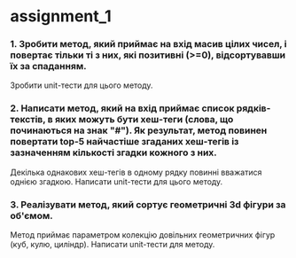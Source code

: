 # assignment_1

### 1. Зробити метод, який приймає на вхід масив цілих чисел, і повертає тільки ті з них, які позитивні (>=0), відсортувавши їх за спаданням. 
Зробити unit-тести для цього методу. 

### 2. Написати метод, який на вхід приймає список рядків-текстів, в яких можуть бути хеш-теги (слова, що починаються на знак "#"). Як результат, метод повинен повертати top-5 найчастіше згаданих хеш-тегів із зазначенням кількості згадки кожного з них. 
Декілька однакових хеш-тегів в одному рядку повинні вважатися однією згадкою. Написати unit-тести для цього методу. 

### 3. Реалізувати метод, який сортує геометричні 3d фігури за об'ємом.
Метод приймає параметром колекцію довільних геометричних фігур (куб, кулю, циліндр). Написати unit-тести для методу. 
